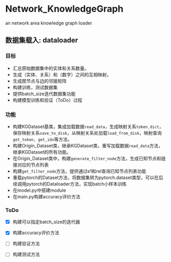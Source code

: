 # Network_KnowledgeGraph
an network area knowledge graph loader

## 数据集载入: dataloader

### 目标

- 汇总原始数据集中的实体和关系数量。
- 生成（实体、关系）和（数字）之间的互相映射。
- 生成图节点与边的邻接矩阵
- 构建训练，测试数据集
- 提供batch_size迭代数据集功能
- 构建模型训练和验证（ToDo）过程

### 功能

- 构建KGDataset基类，集成加载数据`read_data`，生成映射关系`token_dict`，保存映射关系`save_to_disk`，从映射关系处加载`load_from_disk`，映射查询`get_token, get_idx`等方法。
- 构建Origin_Dataset类，继承KGDataset类，重写加载数据`read_data`方法，继承KGDataset的所有功能。
- 在Origin_Dataset类中，构建`generate_filter_node`方法，生成已知节点和链接对应的节点列表
- 构建`get_filter_node`方法，提供通过e1和rel查询已知节点列表功能
- 重载pytorch的Dataset方法，将数据集转为pytorch.dataset类型，可以在后续调用pytorch的Dataloader方法，实现batch小样本训练
- 在model.py中搭建module
- 在main.py构建accuracy评价方法

### ToDo

- [x] 构建可以指定batch_size的迭代器
- [x] 构建accuracy评价方法
- [ ] 构建验证方法
- [ ] 构建测试方法

